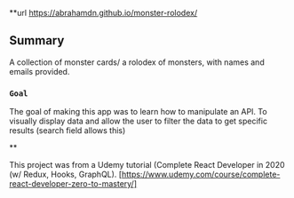 **url https://abrahamdn.github.io/monster-rolodex/

## Summary
A collection of monster cards/ a rolodex of monsters, with names and emails provided. 

### `Goal`
The goal of making this app was to learn how to manipulate an API. To visually display data and allow the user to filter the data to get specific results (search field allows this)

**

This project was from a Udemy tutorial (Complete React Developer in 2020 (w/ Redux, Hooks, GraphQL). 
[https://www.udemy.com/course/complete-react-developer-zero-to-mastery/]
